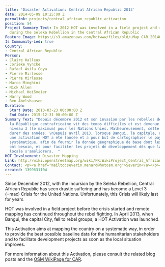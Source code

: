 ```yaml
---
title: 'Disaster Activation: Central African Republic 2013'
date: 2014-05-09 10:25:00 Z
permalink: projects/central_african_republic_activation
position: 54
Project Summary Text: In 2012 HOT was involved in a field project and remote mapping
  during the Seleka Rebellion in the Central African Republic
Feature Image: https://s3.amazonaws.com/hotwww/files/old/uMap_CAR_20140509.png
Is Community-Led: true
Country:
- Central African Republic
Person:
- Claire Halleux
- Jorieke Vyncke
- Rafael Ávila Coya
- Pierre Mirlesse
- Pierre Mirlesse
- Marco Minghini
- Nick Allen
- Michael Heißmeier
- Harry Wood
- Ben Abelshausen
Duration:
  Start Date: 2013-03-23 00:00:00 Z
  End Date: 2015-12-31 00:00:00 Z
Summary Text: "Depuis décembre 2012 et son invasion par les rebelles de la Séléka,
  la République centrafricaine vit des temps difficiles et est devenue une crise de
  niveau 3 (le maximum) pour les Nations Unies. Malheureusement, cette crise va probablement
  durer des années. \nDepuis avril 2013, lorsque Bangui, la capitale, a été prise,
  une activation HOT a été lancée et a pour but de cartographier le pays de manière
  systématique, afin de fournir la donnée géographique de base dont les acteurs humanitaires
  ont besoin, et pour faciliter les projets de développement dès que la situation
  locale s'améliorera.  "
HOT Involvement: Disaster Mapping
Link: http://wiki.openstreetmap.org/wiki/FR:WikiProject_Central_African_Republic
Contact: <p><a href="mailto:severin.menard@hotosm.org">Severin</a></p><p><a href="mailto:ndongamadou@gmail.com">Amadou</a></p>
created: 1399631104
---
```


Since December 2012, with the incursion by the Seleka Rebellion, Central African Republic has seen drastic suffering and has become a Level 3 (=max) Crisis for the United Nations. Unfortunately, this Crisis will likely last for years.

HOT was involved in a field project before the crisis started and remote mapping has continued throughout the rebel fighting. In April 2013, when Bangui, the capital City, fell to rebel groups, a HOT Activation was launched.

This Activation aims at mapping the country on a systematic way, in order to provide the best possible baseline data for the humanitarian stakeholders and to facilitate development projects as soon as the local situation improves.

For more information about this Activation, please consult the related blog posts and the [OSM WikiPage for CAR](http://wiki.openstreetmap.org/wiki/Central_African_Republic).